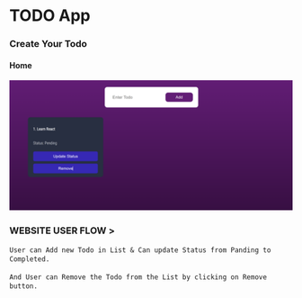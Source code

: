 # TODO App

### Create Your Todo

#### Home

![Home](public/githubReadme/homepage.png)

### WEBSITE USER FLOW >

    User can Add new Todo in List & Can update Status from Panding to Completed.

    And User can Remove the Todo from the List by clicking on Remove button.
